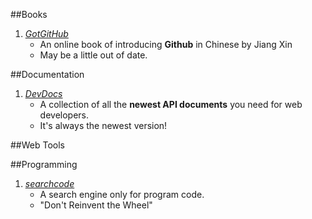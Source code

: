 ##Books
1. [*GotGitHub*](http://www.worldhello.net/gotgithub/)
    - An online book of introducing **Github** in Chinese by Jiang Xin
    - May be a little out of date.

##Documentation
1. [*DevDocs*](http://http://devdocs.io/)
    - A collection of all the **newest API documents** you need for web developers.
    - It's always the newest version!

##Web Tools

##Programming
1. [*searchcode*](https://searchcode.com/)
    - A search engine only for program code.
    - "Don't Reinvent the Wheel"

